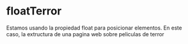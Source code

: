 # floatTerror
Estamos usando la propiedad float para posicionar elementos. En este caso, la extructura de una pagina web sobre peliculas de terror
